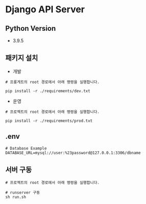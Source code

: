 # Django API Server

## Python Version
* 3.9.5

## 패키지 설치
* 개발
```shell
# 프롲게트의 root 경로에서 아래 명령을 실행합니다.

pip install -r ./requirements/dev.txt
```
* 운영
```shell
# 프로젝트의 root 경로에서 아래 명령을 실행합니다.

pip install -r ./requirements/prod.txt
```

## .env

```dotenv
# Database Example
DATABASE_URL=mysql://user:%23password@127.0.0.1:3306/dbname
```

## 서버 구동
```shell
# 프로젝트의 root 경로에서 아래 명령을 실행합니다.

# runserver 구동
sh run.sh
```